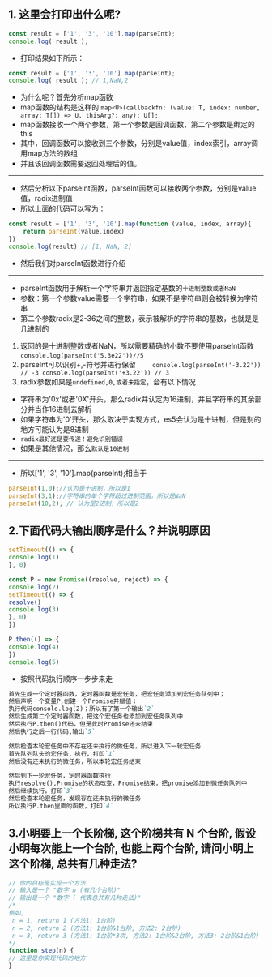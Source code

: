 ## 1. 这⾥会打印出什么呢?
```javascript
const result = ['1', '3', '10'].map(parseInt);
console.log( result );
```
* 打印结果如下所示：
```javascript
const result = ['1', '3', '10'].map(parseInt);
console.log( result ); // 1,NaN,2
```
* 为什么呢？首先分析map函数
* map函数的结构是这样的
`map<U>(callbackfn: (value: T, index: number, array: T[]) => U, thisArg?: any): U[];`
* map函数接收一个两个参数，第一个参数是回调函数，第二个参数是绑定的this
* 其中，回调函数可以接收到三个参数，分别是value值，index索引，array调用map方法的数组
* 并且该回调函数需要返回处理后的值。
---
* 然后分析以下parseInt函数，parseInt函数可以接收两个参数，分别是value值，radix进制值
* 所以上面的代码可以写为：
```javascript
const result = ['1', '3', '10'].map(function (value, index, array){
    return parseInt(value,index)
})
console.log(result) // [1, NaN, 2]
```
* 然后我们对parseInt函数进行介绍
---
* parseInt函数用于解析一个字符串并返回指定基数的`十进制整数或者NaN`
* 参数：第一个参数value需要一个字符串，如果不是字符串则会被转换为字符串
* 第二个参数radix是2-36之间的整数，表示被解析的字符串的基数，也就是是几进制的
1. 返回的是十进制整数或者NaN，所以需要精确的小数不要使用parseInt函数
   `console.log(parseInt('5.3e22'))//5`
2. parseInt可以识别+,-符号并进行保留
   `    console.log(parseInt('-3.22')) // -3
   console.log(parseInt('+3.22')) // 3`
3. radix参数如果是`undefined,0,或者未指定`，会有以下情况
* 字符串为'0x'或者'0X'开头，那么radix并认定为16进制，并且字符串的其余部分并当作16进制去解析
* 如果字符串为'0'开头，那么取决于实现方式，es5会认为是十进制，但是别的地方可能认为是8进制
* `radix最好还是要传递！避免识别错误`
* 如果是其他情况，那么`默认是10进制`
---
* 所以['1', '3', '10'].map(parseInt);相当于
```javascript
parseInt(1,0);//认为是十进制，所以是1
parseInt(3,1);//字符串的单个字符超过进制范围，所以是NaN
parseInt(10,2); // 认为是2进制，所以是2
```

## 2.下面代码大输出顺序是什么？并说明原因
```javascript
setTimeout(() => {
console.log(1)
}, 0)

const P = new Promise((resolve, reject) => {
console.log(2)
setTimeout(() => {
resolve()
console.log(3)
}, 0)
})

P.then(() => {
console.log(4)
})
console.log(5)
```
* 按照代码执行顺序一步步来走
```markdown
首先生成一个定时器函数，定时器函数是宏任务，把宏任务添加到宏任务队列中；
然后声明一个变量P,创建一个Promise并赋值；
执行代码console.log(2)；所以有了第一个输出`2`
然后生成第二个定时器函数，把这个宏任务也添加到宏任务队列中
然后执行P.then()代码，但是此时Promise还未结束
然后执行之后一行代码,输出`5`

然后检查本轮宏任务中不存在还未执行的微任务，所以进入下一轮宏任务
首先队列队头的宏任务，执行，打印`1`
然后没有还未执行的微任务，所以本轮宏任务结束

然后到下一轮宏任务，定时器函数执行
执行resolve(),Promise的状态改变，Promise结束，把promise添加到微任务队列中
然后继续执行，打印`3`
然后检查本轮宏任务，发现存在还未执行的微任务
所以执行P.then里面的函数，打印`4`
```


## 3.⼩明要上⼀个⻓阶梯, 这个阶梯共有 N 个台阶, 假设⼩明每次能上⼀个台阶, 也能上两个台阶, 请问⼩明上这个阶梯, 总共有⼏种⾛法?
```javascript
// 你的⽬标是实现⼀个⽅法
// 输⼊是⼀个 "数字 n (有⼏个台阶)"
// 输出是⼀个 "数字 ( 代表总共有⼏种⾛法)"
/*
例如,
 n = 1, return 1 (⽅法1: 1台阶)
 n = 2, return 2 (⽅法1: 1台阶&1台阶, ⽅法2: 2台阶)
 n = 3, return 3 (⽅法1: 1台阶*3次, ⽅法2: 1台阶&2台阶, ⽅法3: 2台阶&1台阶)
*/
function step(n) {
// 这⾥是你实现代码的地⽅
}
```
